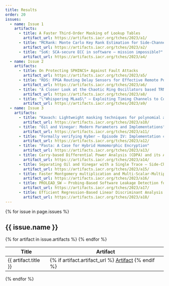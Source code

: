 ```yaml
---
title: Results
order: 20
issues:
  - name: Issue 1
    artifacts:
      - title: A Faster Third-Order Masking of Lookup Tables
        artifact_url: https://artifacts.iacr.org/tches/2023/a1/
      - title: "MCRank: Monte Carlo Key Rank Estimation for Side-Channel Security Evaluations"
        artifact_url: https://artifacts.iacr.org/tches/2023/a2/
      - title: "SoK: SCA-secure ECC in software – mission impossible?"
        artifact_url: https://artifacts.iacr.org/tches/2023/a4/
  - name: Issue 2
    artifacts:
      - title: On Protecting SPHINCS+ Against Fault Attacks
        artifact_url: https://artifacts.iacr.org/tches/2023/a5/
      - title: "RDS: FPGA Routing Delay Sensors for Effective Remote Power Analysis Attacks"
        artifact_url: https://artifacts.iacr.org/tches/2023/a6/
      - title: "A Closer Look at the Chaotic Ring Oscillators based TRNG Design"
        artifact_url: https://artifacts.iacr.org/tches/2023/a8/
      - title: "\"Whispering MLaaS\" – Exploiting Timing Channels to Compromise User Privacy in Deep Neural Networks"
        artifact_url: https://artifacts.iacr.org/tches/2023/a9/
  - name: Issue 3
    artifacts:
      - title: "Kavach: Lightweight masking techniques for polynomial arithmetic in lattice-based cryptography"
        artifact_url: https://artifacts.iacr.org/tches/2023/a10/
      - title: "Oil and Vinegar: Modern Parameters and Implementations"
        artifact_url: https://artifacts.iacr.org/tches/2023/a11/
      - title: "Formally verifying Kyber – Episode IV: Implementation correctness"
        artifact_url: https://artifacts.iacr.org/tches/2023/a12/
      - title: "Pasta: A Case for Hybrid Homomorphic Encryption"
        artifact_url: https://artifacts.iacr.org/tches/2023/a13/
      - title: Carry-based Differential Power Analysis (CDPA) and its Application to Attacking HMAC-SHA-2
        artifact_url: https://artifacts.iacr.org/tches/2023/a14/
      - title: Separating Oil and Vinegar with a Single Trace – Side-Channel Assisted Kipnis-Shamir Attack on UOV
        artifact_url: https://artifacts.iacr.org/tches/2023/a15/
      - title: Faster Montgomery multiplication and Multi-Scalar-Multiplication for SNARKs
        artifact_url: https://artifacts.iacr.org/tches/2023/a16/
      - title: PROLEAD_SW – Probing-Based Software Leakage Detection for ARM Binaries
        artifact_url: https://artifacts.iacr.org/tches/2023/a17/
      - title: Efficient Regression-Based Linear Discriminant Analysis for Side-Channel Security Evaluations – Towards Analytical Attacks against 32-bit Implementations
        artifact_url: https://artifacts.iacr.org/tches/2023/a18/
---
```


{% for issue in page.issues %}
  <h2>{{ issue.name }}</h2>

  <table>
    <thead>
      <tr>
        <th>Title</th>
        <th>Artifact</th>
      </tr>
    </thead>
    <tbody>
    {% for artifact in issue.artifacts %}
      <tr>
        <td>
          {{ artifact.title }}
        </td>
        <td>
          {% if artifact.artifact_url %}
            <a href="{{artifact.artifact_url}}">Artifact</a>
          {% endif %}
        </td>
      </tr>
    {% endfor %}
    </tbody>
</table>
{% endfor %}

